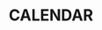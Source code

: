 ---
title: CALENDAR
type: lib
layout: data-type
description: |
  A variable type `CALENDAR` can be used for to provide module wide calendar
  data. In the section date and time functions are various functions to
  update the calendar continuously.
tags:
  - time & date
---